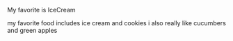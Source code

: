 My favorite is IceCream

my favorite food includes ice cream and cookies 
i also really like cucumbers and green apples

